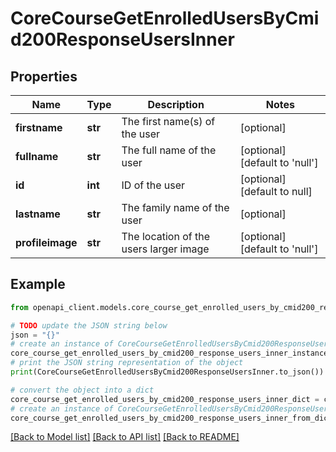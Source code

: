# CoreCourseGetEnrolledUsersByCmid200ResponseUsersInner


## Properties

Name | Type | Description | Notes
------------ | ------------- | ------------- | -------------
**firstname** | **str** | The first name(s) of the user | [optional] 
**fullname** | **str** | The full name of the user | [optional] [default to 'null']
**id** | **int** | ID of the user | [optional] [default to null]
**lastname** | **str** | The family name of the user | [optional] 
**profileimage** | **str** | The location of the users larger image | [optional] [default to 'null']

## Example

```python
from openapi_client.models.core_course_get_enrolled_users_by_cmid200_response_users_inner import CoreCourseGetEnrolledUsersByCmid200ResponseUsersInner

# TODO update the JSON string below
json = "{}"
# create an instance of CoreCourseGetEnrolledUsersByCmid200ResponseUsersInner from a JSON string
core_course_get_enrolled_users_by_cmid200_response_users_inner_instance = CoreCourseGetEnrolledUsersByCmid200ResponseUsersInner.from_json(json)
# print the JSON string representation of the object
print(CoreCourseGetEnrolledUsersByCmid200ResponseUsersInner.to_json())

# convert the object into a dict
core_course_get_enrolled_users_by_cmid200_response_users_inner_dict = core_course_get_enrolled_users_by_cmid200_response_users_inner_instance.to_dict()
# create an instance of CoreCourseGetEnrolledUsersByCmid200ResponseUsersInner from a dict
core_course_get_enrolled_users_by_cmid200_response_users_inner_from_dict = CoreCourseGetEnrolledUsersByCmid200ResponseUsersInner.from_dict(core_course_get_enrolled_users_by_cmid200_response_users_inner_dict)
```
[[Back to Model list]](../README.md#documentation-for-models) [[Back to API list]](../README.md#documentation-for-api-endpoints) [[Back to README]](../README.md)


